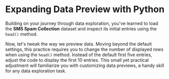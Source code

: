 # Expanding Data Preview with Python

Building on your journey through data exploration, you've learned to load the **SMS Spam Collection** dataset and inspect its initial entries using the `head()` method.

Now, let's tweak the way we preview data. Moving beyond the default settings, this practice requires you to change the number of displayed rows when using the `head()` method. Instead of the default first five entries, adjust the code to display the first 10 entries. This small yet practical adjustment will familiarize you with customizing data previews, a handy skill for any data exploration task.